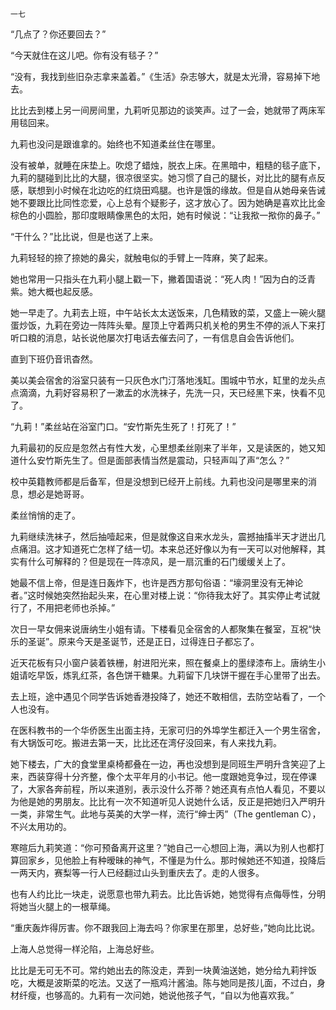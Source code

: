     一七 

   “几点了？你还要回去？”

   “今天就住在这儿吧。你有没有毯子？”

   “没有，我找到些旧杂志拿来盖着。”《生活》杂志够大，就是太光滑，容易掉下地去。

   比比去到楼上另一间房间里，九莉听见那边的谈笑声。过了一会，她就带了两床军用毯回来。

   九莉也没问是跟谁拿的。始终也不知道柔丝住在哪里。

   没有被单，就睡在床垫上。吹熄了蜡烛，脱衣上床。在黑暗中，粗糙的毯子底下，九莉的腿碰到比比的大腿，很凉很坚实。她习惯了自己的腿长，对比比的腿有点反感，联想到小时候在北边吃的红烧田鸡腿。也许是饿的缘故。但是自从她母亲告诫她不要跟比比同性恋爱，心上总有个疑影子，这才放心了。因为她确是喜欢比比金棕色的小圆脸，那印度眼睛像黑色的太阳，她有时候说：“让我揿一揿你的鼻子。”

   “干什么？”比比说，但是也送了上来。

   九莉轻轻的捺了捺她的鼻尖，就触电似的手臂上一阵麻，笑了起来。

   她也常用一只指头在九莉小腿上戳一下，撇着国语说：“死人肉！”因为白的泛青紫。她大概也起反感。

   她一早走了。九莉去上班，中午站长太太送饭来，几色精致的菜，又盛上一碗火腿蛋炒饭，九莉在旁边一阵阵头晕。屋顶上守着两只机关枪的男生不停的派人下来打听口粮的消息，站长说他屡次打电话去催去问了，一有信息自会告诉他们。

   直到下班仍音讯杳然。

   美以美会宿舍的浴室只装有一只灰色水门汀落地浅缸。围城中节水，缸里的龙头点点滴滴，九莉好容易积了一漱盂的水洗袜子，先洗一只，天已经黑下来，快看不见了。

   “九莉！”柔丝站在浴室门口。“安竹斯先生死了！打死了！”

   九莉最初的反应是忽然占有性大发，心里想柔丝刚来了半年，又是读医的，她又知道什么安竹斯先生了。但是面部表情当然是震动，只轻声叫了声“怎么？”

   校中英籍教师都是后备军，但是没想到已经开上前线。九莉也没问是哪里来的消息，想必是她哥哥。

   柔丝悄悄的走了。

   九莉继续洗袜子，然后抽噎起来，但是就像这自来水龙头，震撼抽搐半天才迸出几点痛泪。这才知道死亡怎样了结一切。本来总还好像以为有一天可以对他解释，其实有什么可解释的？但是现在一阵凉风，是一扇沉重的石门缓缓关上了。

   她最不信上帝，但是连日轰炸下，也许是西方那句俗语：“壕洞里没有无神论者。”这时候她突然抬起头来，在心里对楼上说：“你待我太好了。其实停止考试就行了，不用把老师也杀掉。”

   次日一早女佣来说唐纳生小姐有请。下楼看见全宿舍的人都聚集在餐室，互祝“快乐的圣诞”。原来今天是圣诞节，还是正日，过得连日子都忘了。

   近天花板有只小窗户装着铁栅，射进阳光来，照在餐桌上的墨绿漆布上。唐纳生小姐请吃早饭，炼乳红茶，各色饼干糖果。九莉留下几块饼干握在手心里带了出去。

   去上班，途中遇见个同学告诉她香港投降了，她还不敢相信，去防空站看了，一个人也没有。

   在医科教书的一个华侨医生出面主持，无家可归的外埠学生都迁入一个男生宿舍，有大锅饭可吃。搬进去第一天，比比还在湾仔没回来，有人来找九莉。

   她下楼去，广大的食堂里桌椅都叠在一边，再也没想到是同班生严明升含笑迎了上来，西装穿得十分齐整，像个太平年月的小书记。他一度跟她竞争过，现在停课了，大家各奔前程，所以来道别，表示没什么芥蒂？她还真有点怕人看见，不要以为他是她的男朋友。比比有一次不知道听见人说她什么话，反正是把她归入严明升一类，非常生气。此地与英美的大学一样，流行“绅士丙”（The gentleman C），不兴太用功的。

   寒暄后九莉笑道：“你可预备离开这里？”她自己一心想回上海，满以为别人也都打算回家乡，见他脸上有种暧昧的神气，不懂是为什么。那时候她还不知道，投降后一两天内，赛梨等一行人已经翻过山头到重庆去了。走的人很多。

   也有人约比比一块走，说愿意也带九莉去。比比告诉她，她觉得有点侮辱性，分明将她当火腿上的一根草绳。

   “重庆轰炸得厉害。你不跟我回上海去吗？你家里在那里，总好些，”她向比比说。

   上海人总觉得一样沦陷，上海总好些。

   比比是无可无不可。常约她出去的陈没走，弄到一块黄油送她，她分给九莉拌饭吃，大概是波斯菜的吃法。又送了一瓶鸡汁酱油。陈与她同是孩儿面，不过白，身材纤瘦，也够高的。九莉有一次问她，她说他孩子气，“自以为他喜欢我。”

